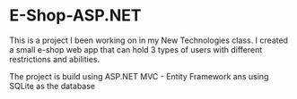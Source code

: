 # E-Shop-ASP.NET

This is a project I been working on in my New Technologies class. I created a small e-shop web app that can hold 3 types of users with different restrictions and abilities. 

The project is build using ASP.NET MVC - Entity Framework ans using SQLite as the database
